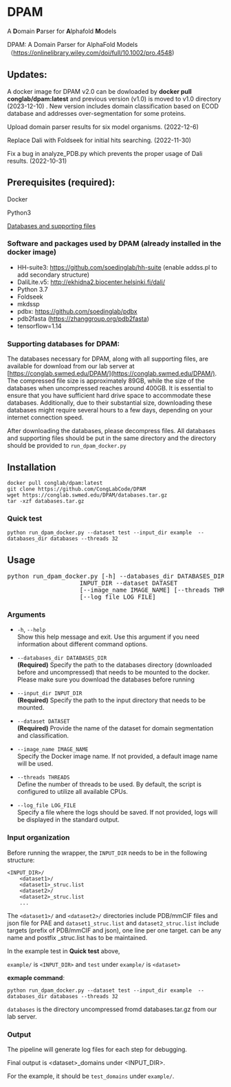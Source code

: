 # DPAM
A **D**omain **P**arser for **A**lphafold **M**odels 

DPAM: A Domain Parser for AlphaFold Models （https://onlinelibrary.wiley.com/doi/full/10.1002/pro.4548)

## Updates:
A docker image for DPAM v2.0 can be dowloaded by **docker pull conglab/dpam:latest** and previous version (v1.0) is moved to v1.0 directory (2023-12-10) . New version includes domain classification based on ECOD database and addresses over-segmentation for some proteins. 

Upload domain parser results for six model organisms.  (2022-12-6)

Replace Dali with Foldseek for initial hits searching. (2022-11-30)

Fix a bug in analyze_PDB.py which prevents the proper usage of Dali results. (2022-10-31)
## Prerequisites (required): 
Docker 

Python3

[Databases and supporting files](https://conglab.swmed.edu/DPAM/databases.tar.gz)

### Software and packages used by DPAM (already installed in the docker image)
- HH-suite3: https://github.com/soedinglab/hh-suite (enable addss.pl to add secondary structure)
- DaliLite.v5: http://ekhidna2.biocenter.helsinki.fi/dali/
- Python 3.7
- Foldseek 
- mkdssp
- pdbx: https://github.com/soedinglab/pdbx
- pdb2fasta (https://zhanggroup.org/pdb2fasta)
- tensorflow=1.14


### Supporting databases for DPAM:

The databases necessary for DPAM, along with all supporting files, are available for download from our lab server at [https://conglab.swmed.edu/DPAM/](https://conglab.swmed.edu/DPAM/). The compressed file size is approximately 89GB, while the size of the databases when uncompressed reaches around 400GB. It is essential to ensure that you have sufficient hard drive space to accommodate these databases. Additionally, due to their substantial size, downloading these databases might require several hours to a few days, depending on your internet connection speed.

After downloading the databases, please decompress files. All databases and supporting files should be put in the same directory and the directory should be provided to `run_dpam_docker.py` 
    
## Installation
    docker pull conglab/dpam:latest
    git clone https://github.com/CongLabCode/DPAM
    wget https://conglab.swmed.edu/DPAM/databases.tar.gz
    tar -xzf databases.tar.gz

### Quick test
`python run_dpam_docker.py --dataset test --input_dir example  --databases_dir databases --threads 32`

## Usage
<pre>python run_dpam_docker.py [-h] --databases_dir DATABASES_DIR --input_dir
                    INPUT_DIR --dataset DATASET
                    [--image_name IMAGE_NAME] [--threads THREADS]
                    [--log_file LOG_FILE]</pre>

### Arguments

- `-h`, `--help`  
  Show this help message and exit. Use this argument if you need information about different command options.

- `--databases_dir DATABASES_DIR`  
  **(Required)** Specify the path to the databases directory (downloaded before and uncompressed) that needs to be mounted to the docker. Please make sure you download the databases before running

- `--input_dir INPUT_DIR`  
  **(Required)** Specify the path to the input directory that needs to be mounted.

- `--dataset DATASET`  
  **(Required)** Provide the name of the dataset for domain segmentation and classification.

- `--image_name IMAGE_NAME`  
  Specify the Docker image name. If not provided, a default image name will be used.

- `--threads THREADS`  
  Define the number of threads to be used. By default, the script is configured to utilize all available CPUs.

- `--log_file LOG_FILE`  
  Specify a file where the logs should be saved. If not provided, logs will be displayed in the standard output.

### Input organization

Before running the wrapper, the `INPUT_DIR` needs to be in the following structure:
    
    <INPUT_DIR>/
        <dataset1>/
        <dataset1>_struc.list
        <dataset2>/
        <dataset2>_struc.list
        ...


The `<dataset1>/` and `<dataset2>/` directories include PDB/mmCIF files and json file for PAE and `dataset1_struc.list` and `dataset2_struc.list` include targets (prefix of PDB/mmCIF and json), one line per one target. <dataset> can be any name and postfix _struc.list has to be maintained. 

In the example test in **Quick test** above, 

`example/` is `<INPUT_DIR>` and `test` under `example/` is `<dataset>`

**exmaple command**:

`python run_dpam_docker.py --dataset test --input_dir example  --databases_dir databases --threads 32`

`databases` is the directory uncompressed fromd databases.tar.gz from our lab server. 

### Output
The pipeline will generate log files for each step for debugging. 

Final output is \<dataset\>_domains under <INPUT_DIR>. 

For the example, it should be `test_domains` under `example/`. 
